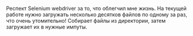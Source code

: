 Респект Selenium webdriver за то, что облегчил мне жизнь. На текущей работе нужно загружать несколько десятков файлов по одному за раз, что очень утомительно!
Собирает файлы из директории, затем загружает их в нужные импуты.
